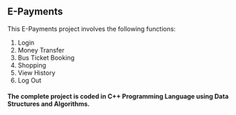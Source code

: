 ## E-Payments
This E-Payments project involves the following functions:
1. Login
2. Money Transfer
3. Bus Ticket Booking
4. Shopping
5. View History
6. Log Out

#### The complete project is coded in C++ Programming Language using Data Structures and Algorithms.
